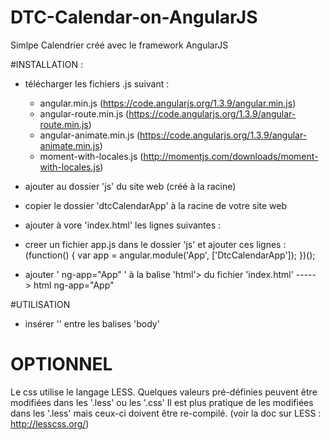 # DTC-Calendar-on-AngularJS
Simlpe Calendrier créé avec le framework AngularJS

#INSTALLATION :

- télécharger les fichiers .js suivant :
  - angular.min.js (https://code.angularjs.org/1.3.9/angular.min.js)
  - angular-route.min.js (https://code.angularjs.org/1.3.9/angular-route.min.js)
  - angular-animate.min.js (https://code.angularjs.org/1.3.9/angular-animate.min.js)
  - moment-with-locales.js (http://momentjs.com/downloads/moment-with-locales.js)

- ajouter au dossier 'js' du site web (créé à la racine)

- copier le dossier 'dtcCalendarApp' à la racine de votre site web
 
- ajouter à vore 'index.html' les lignes suivantes :
      <script type="text/javascript" src="js/angular.min.js"></script>
      <script type="text/javascript" src="js/angular-route.min.js"></script>
      <script type="text/javascript" src="js/angular-animate.min.js"></script>
      <script type="text/javascript" src="dtcCalendarApp/js/moment-with-locales.js"></script>
      <script type="text/javascript" src="dtcCalendarApp/js/jourFeries.js"></script>
      <script type="text/javascript" src="dtcCalendarApp/js/dtcCalendarApp.js"></script>
      <script type="text/javascript" src="dtcCalendarApp/directives/CalendarDirective.js"></script>
      <script type="text/javascript" src="dtcCalendarApp/controllers/CalendarController.js"></script>
      <script type="text/javascript" src="dtcCalendarApp/services/CalendarService.js"></script>

- creer un fichier app.js dans le dossier 'js' et ajouter ces lignes :
    (function() {
      var app = angular.module('App', ['DtcCalendarApp']);
    })();

- ajouter ' ng-app="App" ' à la balise 'html'> du fichier 'index.html'  -----> html ng-app="App"


 #UTILISATION
 
- insérer '<dtc-calendar></dtc-calendar>' entre les balises 'body' 

# OPTIONNEL

Le css utilise le langage LESS.
Quelques valeurs pré-définies peuvent être modifiées dans les '.less' ou les '.css'
Il est plus pratique de les modifiées dans les '.less' mais ceux-ci doivent être re-compilé. (voir la doc sur LESS : http://lesscss.org/)
 
